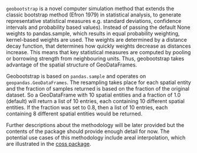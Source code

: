 `geobootstrap` is a novel computer simulation method that extends the classic bootstrap method (Efron 1979) in statistical analysis, to generate representative statistical measures e.g. standard deviations, confidence intervals and probability based values).
Instead of passing the default None weights to pandas.sample, which results in equal probability weighting, kernel-based weights are used.
The weights are determined by a distance decay function, that determines how quickly weights decrease as distances increase.
This means that key statistical measures are computed by pooling or borrowing strength from neighbouring units.
Thus, geobootstrap takes advantage of the spatial structure of GeoDataFrames.

Geobootstrap is based on `pandas.sample` and operates on `geopandas.GeoDataFrames`.
The resampling takes place for each spatial entity and the fraction of samples returned is based on the fraction of the original dataset.
So a GeoDataFrame with 10 spatial entities and a fraction of 1.0 (default) will return a list of 10 entries, each containing 10 different spatial entities.
If the fraction was set to 0.8, then a list of 10 entries, each containing 8 different spatial entities would be returned.

Further descriptions about the methodology will be later provided but the contents of the package should provide enough detail for now.
The potential use cases of this methodology include areal interpolation, which are illustrated in the [coss package](https://github.com/tastatham/coss).
